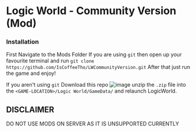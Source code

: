 # Logic World - Community Version (Mod)
### Installation
First Navigate to the Mods Folder
If you are using `git` then open up your favourite terminal and run
`git clone https://github.com/IsCoffeeTho/LWCommunityVersion.git`
After that just run the game and enjoy!

If you aren't using `git`
Download this repo
![image](https://user-images.githubusercontent.com/33318553/138606112-d50d7de9-950e-42b6-a7b3-20bba88913b6.png)
unzip the `.zip` file into the `<GAME-LOCATION>/Logic World/GameData/` and relaunch LogicWorld.

## DISCLAIMER
DO NOT USE MODS ON SERVER AS IT IS UNSUPPORTED CURRENTLY
